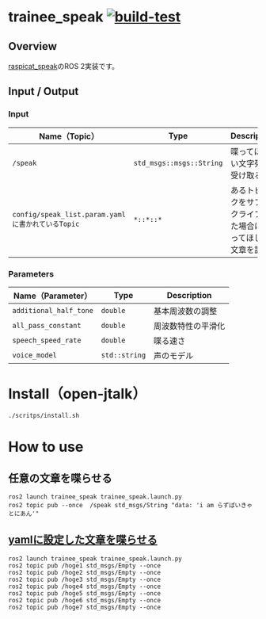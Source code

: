# trainee_speak [![build-test](https://github.com/CIT-Autonomous-Robot-Lab/trainee_speak/actions/workflows/build-test.yaml/badge.svg)](https://github.com/CIT-Autonomous-Robot-Lab/trainee_speak/actions/workflows/build-test.yaml)

## Overview
[raspicat_speak](https://github.com/CIT-Autonomous-Robot-Lab/raspicat_speak)のROS 2実装です。

## Input / Output

### Input

| **Name（Topic）** | **Type**                                          | **Description**                             | 
| ------------- | --------------------------------------------- | --------------------------------------- | 
| `/speak`          | `std_msgs::msgs::String`                  | 喋ってほしい文字列を受け取る         | 
| `config/speak_list.param.yamlに書かれているTopic`          | `*::*::*`                  | あるトピックをサブスクライブした場合に喋ってほしい文章を設定         | 

### Parameters

| **Name（Parameter）**   | **Type**        | **Description**            | 
| ------------------- | ----------- | ---------------------- | 
| `additional_half_tone`           | `double` |      基本周波数の調整      | 
| `all_pass_constant`          | `double` |    周波数特性の平滑化    | 
| `speech_speed_rate`         | `double` | 喋る速さ         | 
| `voice_model`       | `std::string`         | 声のモデル   |

# Install（open-jtalk）
```
./scritps/install.sh
```

# How to use

## 任意の文章を喋らせる

```
ros2 launch trainee_speak trainee_speak.launch.py
ros2 topic pub --once  /speak std_msgs/String "data: 'i am らずぱいきゃとにあん'"
```

## [yamlに設定した文章を喋らせる](config/speak_list.param.yaml)

```
ros2 launch trainee_speak trainee_speak.launch.py
ros2 topic pub /hoge1 std_msgs/Empty --once
ros2 topic pub /hoge2 std_msgs/Empty --once
ros2 topic pub /hoge3 std_msgs/Empty --once
ros2 topic pub /hoge4 std_msgs/Empty --once
ros2 topic pub /hoge5 std_msgs/Empty --once
ros2 topic pub /hoge6 std_msgs/Empty --once
ros2 topic pub /hoge7 std_msgs/Empty --once
```